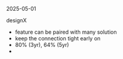 2025-05-01

designX
- feature can be paired with many solution
- keep the connection tight early on
- 80% (3yr), 64% (5yr)
- 